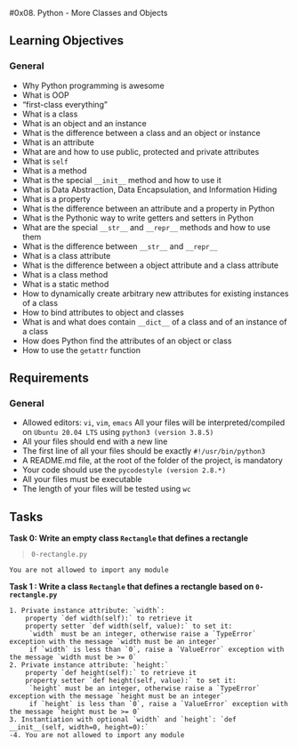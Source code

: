 #0x08. Python - More Classes and Objects
## Learning Objectives
### General
- Why Python programming is awesome
- What is OOP
- “first-class everything”
- What is a class
- What is an object and an instance
- What is the difference between a class and an object or instance
- What is an attribute
- What are and how to use public, protected and private attributes
- What is `self`
- What is a method
- What is the special `__init__` method and how to use it
- What is Data Abstraction, Data Encapsulation, and Information Hiding
- What is a property
- What is the difference between an attribute and a property in Python
- What is the Pythonic way to write getters and setters in Python
- What are the special `__str__` and `__repr__` methods and how to use them
- What is the difference between `__str__` and `__repr__`
- What is a class attribute
- What is the difference between a object attribute and a class attribute
- What is a class method
- What is a static method
- How to dynamically create arbitrary new attributes for existing instances of a class
- How to bind attributes to object and classes
- What is and what does contain `__dict__` of a class and of an instance of a class
- How does Python find the attributes of an object or class
- How to use the `getattr` function

## Requirements
### General
- Allowed editors: `vi`, `vim`, `emacs`
All your files will be interpreted/compiled on `Ubuntu 20.04 LTS` using `python3 (version 3.8.5)`
- All your files should end with a new line
- The first line of all your files should be exactly `#!/usr/bin/python3`
- A README.md file, at the root of the folder of the project, is mandatory
- Your code should use the `pycodestyle (version 2.8.*)`
- All your files must be executable
- The length of your files will be tested using `wc`

## Tasks
**Task 0: Write an empty class `Rectangle` that defines a rectangle**
>`0-rectangle.py`
```
You are not allowed to import any module
```
**Task 1 : Write a class `Rectangle` that defines a rectangle based on `0-rectangle.py`**
```
1. Private instance attribute: `width`:
    property `def width(self):` to retrieve it
    property setter `def width(self, value):` to set it:
     `width` must be an integer, otherwise raise a `TypeError` exception with the message `width must be an integer`
     if `width` is less than `0`, raise a `ValueError` exception with the message `width must be >= 0`
2. Private instance attribute: `height:`
    property `def height(self):` to retrieve it
    property setter `def height(self, value):` to set it:
     `height` must be an integer, otherwise raise a `TypeError` exception with the message `height must be an integer`
     if `height` is less than `0`, raise a `ValueError` exception with the message `height must be >= 0`
3. Instantiation with optional `width` and `height`: `def __init__(self, width=0, height=0):`
-4. You are not allowed to import any module
```
